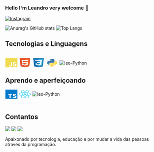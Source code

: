    <link rel="stylesheet" href="https://cdn.jsdelivr.net/gh/devicons/devicon@v2.15.1/devicon.min.css">      

### Hello I'm Leandro very welcome 👋
 
[![Instagram](https://img.shields.io/badge/Instagram-E4405F?style=for-the-badge&logo=instagram&logoColor=white)](https://www.instagram.com/leandro__117/)


![Anurag's GitHub stats](https://github-readme-stats.vercel.app/api?username=leandromacedo117&show_icons=true&tdracula=transparent)
![Top Langs](https://github-readme-stats.vercel.app/api/top-langs/?username=leandromacedo117&layout=compact)


## Tecnologias e Linguagens
<div style="display: inline_block"><br>
  <img align="center" alt="leo-Js" height="30" width="40" src="https://raw.githubusercontent.com/devicons/devicon/master/icons/javascript/javascript-plain.svg">
  <img align="center" alt="leo-HTML" height="30" width="40" src="https://raw.githubusercontent.com/devicons/devicon/master/icons/html5/html5-original.svg">
  <img align="center" alt="leo-CSS" height="30" width="40" src="https://raw.githubusercontent.com/devicons/devicon/master/icons/css3/css3-original.svg">
  <img align="center" alt="leo-Python" height="30" width="40" src="https://raw.githubusercontent.com/devicons/devicon/master/icons/python/python-original.svg">
    <img align="center" alt="leo-Python" height="30" width="40" src="https://cdn.jsdelivr.net/gh/devicons/devicon/icons/java/java-original.svg">
     

 
  
          

      
  
</div>
  
  ## Aprendo e aperfeiçoando
  <div style="display: inline_block">
  <img align="center" alt="leo-Ts" height="30" width="40" src="https://raw.githubusercontent.com/devicons/devicon/master/icons/typescript/typescript-plain.svg">
    <img align="center" alt="leo-React" height="30" width="40" src="https://raw.githubusercontent.com/devicons/devicon/master/icons/react/react-original.svg">
    <img align="center" alt="leo-Python" height="30" width="40" src="https://cdn.jsdelivr.net/gh/devicons/devicon/icons/php/php-plain.svg">
    

</div><br/>

  ## Contantos 
<div> 
  <a href="https://www.instagram.com/leandro__117/" target="_blank"><img src="https://img.shields.io/badge/-Instagram-%23E4405F?style=for-the-badge&logo=instagram&logoColor=white" target="_blank"></a> 
  <a href = "mailto:leeandromacedo117@gmail.com"><img src="https://img.shields.io/badge/-Gmail-%23333?style=for-the-badge&logo=gmail&logoColor=white" target="_blank"></a>
  <a href="https://www.linkedin.com/in/leandro-macedo-a16b67292/" target="_blank"><img src="https://img.shields.io/badge/-LinkedIn-%230077B5?style=for-the-badge&logo=linkedin&logoColor=white" target="_blank"></a> 
  
</div>

Apaixonado por tecnologia, educação e por mudar a vida das pessoas através da programação.

